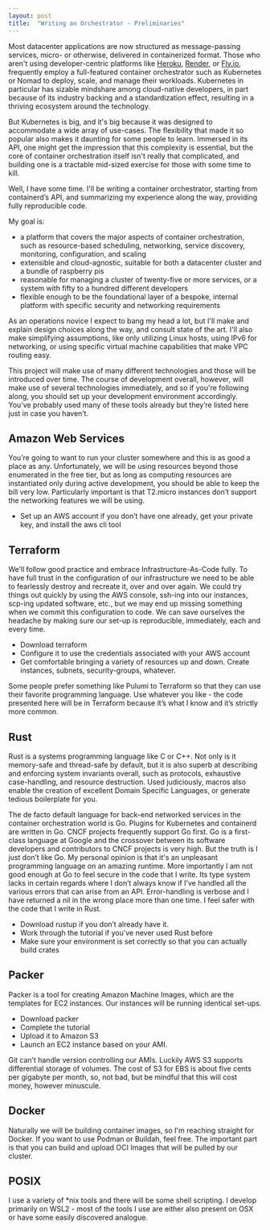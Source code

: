 ```yaml
---
layout: post
title:  "Writing an Orchestrator - Preliminaries"
---
```


Most datacenter applications are now structured as message-passing services, micro- or otherwise, delivered in containerized format. Those who aren't using developer-centric platforms like [Heroku](http://heroku.com), [Render](http://render.com), or [Fly.io](http://Fly.io), frequently employ a full-featured container orchestrator such as Kubernetes or Nomad to deploy, scale, and manage their workloads. Kubernetes in particular has sizable mindshare among cloud-native developers, in part because of its industry backing and a standardization effect, resulting in a thriving ecosystem around the technology.

But Kubernetes is big, and it's big because it was designed to accommodate a wide array of use-cases. The flexibility that made it so popular also makes it daunting for some people to learn. Immersed in its API, one might get the impression that this complexity is essential, but the core of container orchestration itself isn't really that complicated, and building one is a tractable mid-sized exercise for those with some time to kill.

Well, I have some time. I'll be writing a container orchestrator, starting from containerd’s API, and summarizing my experience along the way, providing fully reproducible code. 

My goal is:

- a platform that covers the major aspects of container orchestration, such as resource-based scheduling, networking, service discovery, monitoring, configuration, and scaling
- extensible and cloud-agnostic, suitable for both a datacenter cluster and a bundle of raspberry pis
- reasonable for managing a cluster of twenty-five or more services, or a system with fifty to a hundred different developers
- flexible enough to be the foundational layer of a bespoke, internal platform with specific security and networking requirements

As an operations novice I expect to bang my head a lot, but I'll make and explain design choices along the way, and consult state of the art. I'll also make simplifying assumptions, like only utilizing Linux hosts, using IPv6 for networking, or using specific virtual machine capabilities that make VPC routing easy.

This project will make use of many different technologies and those will be introduced over time. The course of development overall, however, will make use of several technologies immediately, and so if you're following along, you should set up your development environment accordingly. You’ve probably used many of these tools already but they’re listed here just in case you haven’t. 

## Amazon Web Services

You’re going to want to run your cluster somewhere and this is as good a place as any. Unfortunately, we will be using resources beyond those enumerated in the free tier, but as long as computing resources are instantiated only during active development, you should be able to keep the bill very low. Particularly important is that T2.micro instances don’t support the networking features we will be using. 

- Set up an AWS account if you don’t have one already, get your private key, and install the aws cli tool

## Terraform

We’ll follow good practice and embrace Infrastructure-As-Code fully. To have full trust in the configuration of our infrastructure we need to be able to fearlessly destroy and recreate it, over and over again. We could try things out quickly by using the AWS console, ssh-ing into our instances, scp-ing updated software, etc., but we may end up missing something when we commit this configuration to code. We can save ourselves the headache by making sure our set-up is reproducible, immediately, each and every time.

- Download terraform
- Configure it to use the credentials associated with your AWS account
- Get comfortable bringing a variety of resources up and down. Create instances, subnets, security-groups, whatever.

Some people prefer something like Pulumi to Terraform so that they can use their favorite programming language. Use whatever you like - the code presented here will be in Terraform because it’s what I know and it’s strictly more common.

## Rust

Rust is a systems programming language like C or C++. Not only is it memory-safe and thread-safe by default, but it is also superb at describing and enforcing system invariants overall, such as protocols, exhaustive case-handling, and resource destruction. Used judiciously, macros also enable the creation of excellent Domain Specific Languages, or generate tedious boilerplate for you. 

The de facto default language for back-end networked services in the container orchestration world is Go. Plugins for Kubernetes and containerd are written in Go. CNCF projects frequently support Go first. Go is a first-class language at Google and the crossover between its software developers and contributors to CNCF projects is very high. But the truth is I just don’t like Go. My personal opinion is that it's an unpleasant programming language on an amazing runtime. More importantly I am not good enough at Go to feel secure in the code that I write. Its type system lacks in certain regards where I don’t always know if I’ve handled all the various errors that can arise from an API. Error-handling is verbose and I have returned a nil in the wrong place more than one time. I feel safer with the code that I write in Rust. 

- Download rustup if you don’t already have it.
- Work through the tutorial if you’ve never used Rust before
- Make sure your environment is set correctly so that you can actually build crates

## Packer

Packer is a tool for creating Amazon Machine Images, which are the templates for EC2 instances. Our instances will be running identical set-ups.

- Download packer
- Complete the tutorial
- Upload it to Amazon S3
- Launch an EC2 instance based on your AMI.

Git can’t handle version controlling our AMIs. Luckily AWS S3 supports differential storage of volumes. The cost of S3 for EBS is about five cents per gigabyte per month, so, not bad, but be mindful that this will cost money, however minuscule. 

## Docker

Naturally we will be building container images, so I'm reaching straight for Docker. If you want to use Podman or Buildah, feel free. The important part is that you can build and upload OCI Images that will be pulled by our cluster.

## POSIX

I use a variety of *nix tools and there will be some shell scripting. I develop primarily on WSL2 - most of the tools I use are either also present on OSX or have some easily discovered analogue.
